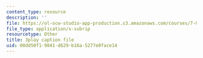 ```yaml
---
content_type: resource
description: ''
file: https://ol-ocw-studio-app-production.s3.amazonaws.com/courses/7-05-general-biochemistry-spring-2020/00dd50f19841d629b16a5277e0face14_PwrmTuwSX0Y.srt
file_type: application/x-subrip
resourcetype: Other
title: 3play caption file
uid: 00dd50f1-9841-d629-b16a-5277e0face14
---
```

